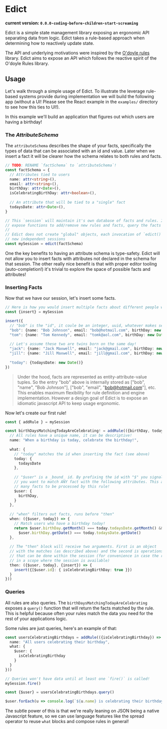 # Edict
**current version: `0.0.0-coding-before-children-start-screaming`**

Edict is a simple state management library exposing an ergonomic API separating data from logic. 
Edict takes a rule-based approach when determining how to reactively update state. 

The API and underlying motivations were inspired by the [O'doyle rules](https://github.com/oakes/odoyle-rules) library. Edict aims to 
expose an API which follows the reactive spirit of the O'doyle Rules library. 

## Usage

Let's walk through a simple usage of Edict. To illustrate the leverage rule-based 
systems provide during implementation we will build the following app (without a UI! Please see
the React example in the `examples/` directory to see how this ties to UI!).

In this example we'll build an application that figures out which users are 
having a birthday!

### The _AttributeSchema_

The `attributeSchema` describes the shape of your facts, specifically the
types of data that can be associated with an id and value. Later when we insert
a fact it will be clearer how the schema relates to both rules and
facts.

```typescript
// TODO: RENAME `factSchema` to `attributeSchema`! 
const factSchema = {
  // Attributes tied to users
  name: attr<string>(),
  email: attr<string>(),
  birthDay: attr<Date>(),
  isCelebratingBirthDay: attr<boolean>(),
  
  // An attribute that will be tied to a "single" fact  
  todaysDate: attr<Date>(),
}

// This `session` will maintain it's own database of facts and rules. It also will
// expose functions to add/remove new rules and facts, query the facts etc. 
//
// Edict does not create "global" objects, each invocation of `edict()` creates
// new independent sessions
const mySession = edict(factSchema)
```

One the key benefits to having an attribute schema is type-safety. Edict will not allow you to insert
facts with attributes not declared in the schema for that session. The other really nice benefit is that
with proper editor tooling (auto-completion!) it's trivial to explore the space of possible facts and attributes! 

### Inserting Facts
Now that we have our session, let's insert some facts.  

```typescript
// Here is how you would insert multiple facts about different people with names and emails
const {insert} = mySession

insert({
  // "bob" is the "id", it coule be an integer, uuid, whatever makes sense for your application! 
  "bob": {name: "Bob Johnson", email: "bob@hotmail.com", birthDay: new Date("2008-01-19")},
  "tom": {name: "Tom Kennedy", email: "tomk@aol.com", birthDay: new Date("1967-03-02")},
  
  // Let's assume these two are twins born on the same day!
  "jack": {name: "Jack Maxwell", email: "jack@gmail.com", birthDay: new Date("2022-03-02")},
  "jill": {name: "Jill Maxwell", email: "jill@gmail.com", birthDay: new Date("2022-03-02")},
  
  "today": {todaysDate: new Date()}
})
```

> Under the hood, facts are represented as entity-attribute-value tuples. So the 
> entry "bob" above is internally stored as 
> ["bob", "name", "Bob Johnson"], ["bob", "email", "bob@hotmail.com"], etc.
> This enables maximum flexibility for rule definition and engine implementation.
> However a design goal of Edict is to expose an idiomatic javascript API
> to keep usage ergonomic.

Now let's create our first rule!

```typescript
const { addRule } = mySession 

const birthDaysMatchingTodayAreCelebrating! = addRule(({birthDay, todaysDate}) => rule({
  // All rules have a unique name, it can be descriptive!
  name: "When a birthday is today, celebrate the birthday!",
 
  what: {
    // "today" matches the id when inserting the fact (see above)
    today: {
      todaysDate
    },
    
    // "$user" is a _bound_ id. By prefixing the id with "$" you signal to edict that
    // you want to match ANY fact with the following attributes. This allows you to "join"
    // many facts to be processed by this rule! 
    $user: {
      birthDay,
    }
  }, 
 
  // "when" filters out facts, runs before "then"
  when: ({$user, today}) => {
    // Match users who have a birthday today! 
    return $user.birthDay.getMonth() === today.todaysDate.getMonth() && 
      $user.birthDay.getDate() === today.todaysDate.getDate() 
  },
  
  // The "then" block will receive two arguments. First is an object
  // with the matches (as described above) and the second is operations
  // that can be done within the session (for convenience in case the rule is not 
  // in a scope where the session is available)
  then: ({$user, today}, {insert}) => {
    insert({[$user.id]: { isCelebratingBirthDay: true }})
  }
}))
```

### Queries

All rules are also queries. The `birthDaysMatchingTodayAreCelebrating` exposes a `query()` function
that will return the facts matched by the rule. This is helpful because often your rules match
the data you need for the rest of your applications logic. 

Some rules are just queries, here's an example of that:

```typescript
const usersCelebratingBirthdays = addRule(({isCelebratingBirthday}) => rule({
  name: "All users celebrating their birthday",
  what: {
    $user: {
      isCelebratingBirthday
    }
  }
}))

// Queries won't have data until at least one `fire()` is called!
mySession.fire()

const {$user} = usersCelebratingBirthdays.query()

$user.forEach(u => console.log(`${u.name} is celebrating their birthday!`))
```

The subtle power of this is that we're really leaning on JSON being a native Javascript 
feature, so we can use language features like the spread operator to reuse `what` blocks and compose
rules in general! 
